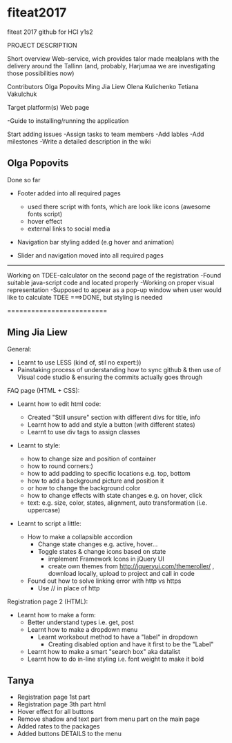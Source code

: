 # fiteat2017
fiteat 2017 github for HCI y1s2

PROJECT DESCRIPTION

Short overview
Web-service, wich provides talor made mealplans with the delivery around the Tallinn (and, probably, Harjumaa we are investigating those possibilities now)

 Contributors
 Olga Popovits
 Ming Jia Liew
 Olena Kulichenko
 Tetiana Vakulchuk
 
 Target platform(s)
 Web page
 
 -Guide to installing/running the application
 
 Start adding issues
 -Assign tasks to team members
 -Add lables
 -Add milestones
 -Write a detailed description in the wiki
 
 
 
Olga Popovits
 -
 Done so far
 - Footer added into all required pages
    - used there script with fonts, which are look like icons (awesome fonts script)
    - hover effect
    - external links to social media
    
 - Navigation bar styling added (e.g hover and animation)
 - Slider and navigation moved into all required pages
 -----------
 Working on TDEE-calculator on the second page of the registration
    -Found suitable java-script code and located properly
    -Working on proper visual representation
    -Supposed to appear as a pop-up window when user would like to calculate TDEE ===>DONE, but  styling is needed
    
=========================

Ming Jia Liew
-

General:
 - Learnt to use LESS (kind of, stil no expert:))
 - Painstaking process of understanding how to sync github & then use of Visual code studio & ensuring the commits actually goes through

FAQ page (HTML + CSS):    
 - Learnt how to edit html code:
   - Created "Still unsure" section with different divs for title, info
   - Learnt how to add and style a button (with different states)
   - Learnt to use div tags to assign classes
 
 - Learnt to style:
   - how to change size and position of container
   - how to round corners:)
   - how to add padding to specific locations e.g. top, bottom
   - how to add a background picture and position it
   - or how to change the background color
   - how to change effects with state changes e.g. on hover, click
   - text: e.g. size, color, states, alignment, auto transformation (i.e. uppercase)
 
 - Learnt to script a little:
   - How to make a collapsible accordion
     - Change state changes e.g. active, hover...
     - Toggle states & change icons based on state
       - implement Framework Icons in jQuery UI
       - create own themes from http://jqueryui.com/themeroller/ , download locally, upload to project and call in code
   - Found out how to solve linking error with http vs https
     - Use // in place of http
 
Registration page 2 (HTML):
 - Learnt how to make a form:
   - Better understand types i.e. get, post
   - Learnt how to make a dropdown menu
     - Learnt workabout method to have a "label" in dropdown
       - Creating disabled option and have it first to be the "Label"
   - Learnt how to make a smart "search box" aka datalist
   - Learnt how to do in-line styling i.e. font weight to make it bold

Tanya
-

- Registration page 1st part
- Registration page 3th part html
- Hover effect for all buttons
- Remove shadow and text part from menu part on the main page
- Added rates to the packages 
- Added buttons DETAILS to the menu


